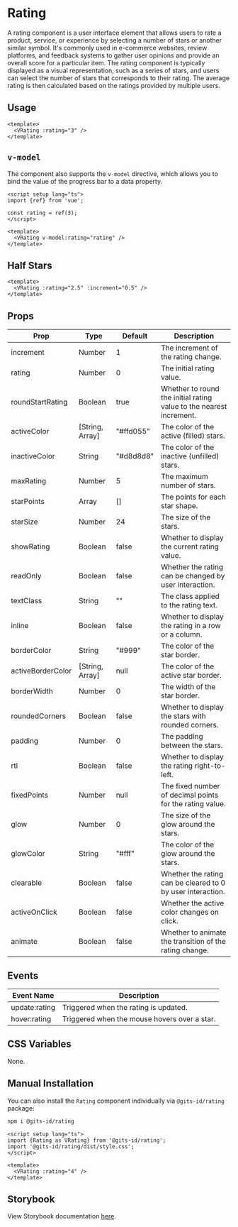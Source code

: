 # Rating

A rating component is a user interface element that allows users to rate a product, service, or experience by selecting a number of stars or another similar symbol. It's commonly used in e-commerce websites, review platforms, and feedback systems to gather user opinions and provide an overall score for a particular item. The rating component is typically displayed as a visual representation, such as a series of stars, and users can select the number of stars that corresponds to their rating. The average rating is then calculated based on the ratings provided by multiple users.

## Usage

<LivePreview src="components-rating--default" >

```vue
<template>
  <VRating :rating="3" />
</template>
```

</LivePreview>

## `v-model`

The component also supports the `v-model` directive, which allows you to bind the value of the progress bar to a data property.

<LivePreview src="components-rating--default-value" >

```vue
<script setup lang="ts">
import {ref} from 'vue';

const rating = ref(3);
</script>

<template>
  <VRating v-model:rating="rating" />
</template>
```

</LivePreview>

## Half Stars

<LivePreview src="components-rating--half-stars" >

```vue
<template>
  <VRating :rating="2.5" :increment="0.5" />
</template>
```

</LivePreview>

## Props

| Prop              | Type            | Default   | Description                                                         |
| ----------------- | --------------- | --------- | ------------------------------------------------------------------- |
| increment         | Number          | 1         | The increment of the rating change.                                 |
| rating            | Number          | 0         | The initial rating value.                                           |
| roundStartRating  | Boolean         | true      | Whether to round the initial rating value to the nearest increment. |
| activeColor       | [String, Array] | "#ffd055" | The color of the active (filled) stars.                             |
| inactiveColor     | String          | "#d8d8d8" | The color of the inactive (unfilled) stars.                         |
| maxRating         | Number          | 5         | The maximum number of stars.                                        |
| starPoints        | Array           | []        | The points for each star shape.                                     |
| starSize          | Number          | 24        | The size of the stars.                                              |
| showRating        | Boolean         | false     | Whether to display the current rating value.                        |
| readOnly          | Boolean         | false     | Whether the rating can be changed by user interaction.              |
| textClass         | String          | ""        | The class applied to the rating text.                               |
| inline            | Boolean         | false     | Whether to display the rating in a row or a column.                 |
| borderColor       | String          | "#999"    | The color of the star border.                                       |
| activeBorderColor | [String, Array] | null      | The color of the active star border.                                |
| borderWidth       | Number          | 0         | The width of the star border.                                       |
| roundedCorners    | Boolean         | false     | Whether to display the stars with rounded corners.                  |
| padding           | Number          | 0         | The padding between the stars.                                      |
| rtl               | Boolean         | false     | Whether to display the rating right-to-left.                        |
| fixedPoints       | Number          | null      | The fixed number of decimal points for the rating value.            |
| glow              | Number          | 0         | The size of the glow around the stars.                              |
| glowColor         | String          | "#fff"    | The color of the glow around the stars.                             |
| clearable         | Boolean         | false     | Whether the rating can be cleared to 0 by user interaction.         |
| activeOnClick     | Boolean         | false     | Whether the active color changes on click.                          |
| animate           | Boolean         | false     | Whether to animate the transition of the rating change.             |

## Events

| Event Name    | Description                                  |
| ------------- | -------------------------------------------- |
| update:rating | Triggered when the rating is updated.        |
| hover:rating  | Triggered when the mouse hovers over a star. |

## CSS Variables

None.

## Manual Installation

You can also install the `Rating` component individually via `@gits-id/rating` package:

```bash
npm i @gits-id/rating
```

```vue
<script setup lang="ts">
import {Rating as VRating} from '@gits-id/rating';
import '@gits-id/rating/dist/style.css';
</script>

<template>
  <VRating :rating="4" />
</template>
```

## Storybook

View Storybook documentation [here](https://gits-ui.web.app/?path=/story/components-rating--variants).
